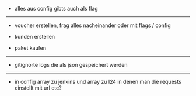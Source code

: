 - alles aus config gibts auch als flag

---

- voucher erstellen, frag alles nacheinander oder mit flags / config

- kunden erstellen

- paket kaufen

---

- gitignorte logs die als json gespeichert werden

---

- in config array zu jenkins und array zu l24 in denen man die requests einstellt mit url etc?
